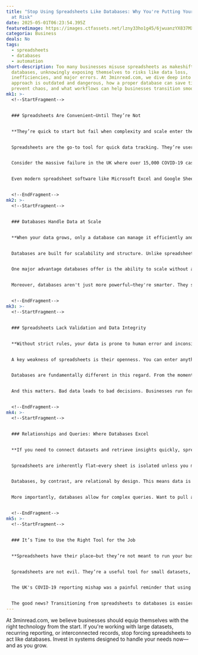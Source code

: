 ```yaml
---
title: "Stop Using Spreadsheets Like Databases: Why You're Putting Your Business
  at Risk"
date: 2025-05-01T06:23:54.395Z
featuredimage: https://images.ctfassets.net/lzny33ho1g45/6jwuanzYX837MXpKmanER3/b9421c3f63ad0a26ff083cdea0b01a7b/database-vs-spreadsheet-00-hero.png?w=1520&fm=avif&q=31&fit=thumb&h=760
categoria: Business
deals: No
tags:
  - spreadsheets
  - databases
  - automation
short-description: Too many businesses misuse spreadsheets as makeshift
  databases, unknowingly exposing themselves to risks like data loss,
  inefficiencies, and major errors. At 3minread.com, we dive deep into why this
  approach is outdated and dangerous, how a proper database can save time and
  prevent chaos, and what workflows can help businesses transition smoothly.
mk1: >-
  <!--StartFragment-->


  ### Spreadsheets Are Convenient—Until They’re Not


  **They’re quick to start but fail when complexity and scale enter the picture**


  Spreadsheets are the go-to tool for quick data tracking. They’re user-friendly, flexible, and nearly everyone knows how to use them. But that convenience comes with hidden limitations that become glaring as soon as your needs grow beyond the basics.


  Consider the massive failure in the UK where over 15,000 COVID-19 cases were omitted from official counts simply because the public health department was using an outdated Excel format (XLS) that couldn't handle more than 65,536 rows. That small oversight had enormous implications—not just in data management, but in public health and policy decisions.


  Even modern spreadsheet software like Microsoft Excel and Google Sheets have limits: Excel tops out at a little over 1 million rows and 16,384 columns, while Google Sheets allows up to 10 million cells. These figures sound huge until you're managing multi-departmental customer data, large-scale inventory, or complex business workflows. And let’s not forget the strain on your machine: once your spreadsheet becomes too large or formula-heavy, performance crashes are inevitable.


  <!--EndFragment-->
mk2: >-
  <!--StartFragment-->


  ### Databases Handle Data at Scale


  **When your data grows, only a database can manage it efficiently and reliably**


  Databases are built for scalability and structure. Unlike spreadsheets, which try to show you everything at once, databases work behind the scenes. They retrieve only what’s necessary when requested, reducing the load on your system and enabling faster, more stable data access.


  One major advantage databases offer is the ability to scale without a noticeable dip in performance. Whether you’re dealing with thousands or millions of records, a well-built database will keep up. That's crucial for growing businesses that need their tools to grow with them.


  Moreover, databases aren't just more powerful—they're smarter. They support indexing, automated backups, complex relationships between datasets, and better security controls. With structured data entry and robust querying capabilities, they ensure integrity and precision at every step.


  <!--EndFragment-->
mk3: >-
  <!--StartFragment-->


  ### Spreadsheets Lack Validation and Data Integrity


  **Without strict rules, your data is prone to human error and inconsistency**


  A key weakness of spreadsheets is their openness. You can enter anything in any cell unless you manually enforce restrictions. This opens the door to chaos. Imagine having a column for “Age” and someone enters “banana”—the sheet won’t blink. It’ll store that error as valid data, silently corrupting your dataset.


  Databases are fundamentally different in this regard. From the moment you create a field, you define its data type—text, number, date, or Boolean, for example. You can enforce unique values, default entries, even mandatory fields. This is known as *data validation* and *data integrity*. The database won’t allow “banana” where a number is expected.


  And this matters. Bad data leads to bad decisions. Businesses run forecasts, reports, and automation routines based on this data. If the input is flawed, the output will be too. Databases are built to prevent those flaws before they start.


  <!--EndFragment-->
mk4: >-
  <!--StartFragment-->


  ### Relationships and Queries: Where Databases Excel


  **If you need to connect datasets and retrieve insights quickly, spreadsheets fall short**


  Spreadsheets are inherently flat—every sheet is isolated unless you manually link them through formulas. You can reference other sheets or even files, but it’s clunky, fragile, and difficult to scale. This setup isn’t ideal when your data needs to be dynamic and interconnected.


  Databases, by contrast, are relational by design. This means data is normalized—broken into related tables that can talk to one another. If you change a customer's contact details in one table, that update can reflect across all related records. It’s efficient, consistent, and powerful.


  More importantly, databases allow for complex queries. Want to pull a list of customers who bought product X in Q3 but haven’t returned since? A few lines of SQL can do that—without changing your actual data. With a spreadsheet, you’d likely have to create new filtered sheets or manually reorganize columns and rows, increasing the chance of error with every step.


  <!--EndFragment-->
mk5: >-
  <!--StartFragment-->


  ### It’s Time to Use the Right Tool for the Job


  **Spreadsheets have their place—but they’re not meant to run your business operations**


  Spreadsheets are not evil. They’re a useful tool for small datasets, quick calculations, or ad-hoc analysis. But they should not be the backbone of critical business infrastructure. That’s like using a Swiss Army knife to build a house—it might get you started, but it won't finish the job safely or efficiently.


  The UK's COVID-19 reporting mishap was a painful reminder that using the wrong tool can have catastrophic results. Your business may not be dealing with life-or-death scenarios, but the cost of poor data management can still be enormous—lost revenue, damaged reputation, missed opportunities, and more.


  The good news? Transitioning from spreadsheets to databases is easier than ever. Tools like Airtable, Notion, and even Google’s AppSheet offer database functionality with user-friendly interfaces. Many allow you to import your existing spreadsheets and gradually build structure and validation into your workflow.
---
```

At 3minread.com, we believe businesses should equip themselves with the right technology from the start. If you're working with large datasets, recurring reporting, or interconnected records, stop forcing spreadsheets to act like databases. Invest in systems designed to handle your needs now—and as you grow.

<!--EndFragment-->